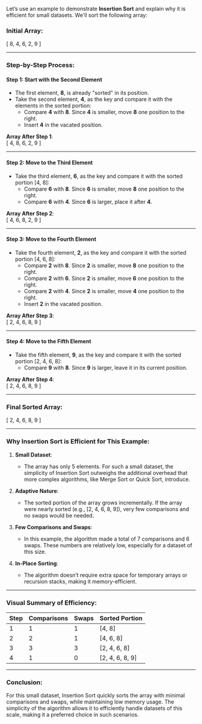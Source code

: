 Let’s use an example to demonstrate **Insertion Sort** and explain why it is efficient for small datasets. We'll sort the following array:

### Initial Array:

\[ 8, 4, 6, 2, 9 \]

---

### Step-by-Step Process:

#### **Step 1: Start with the Second Element**

- The first element, **8**, is already "sorted" in its position.
- Take the second element, **4**, as the key and compare it with the elements in the sorted portion:
  - Compare **4** with **8**. Since **4** is smaller, move **8** one position to the right.
  - Insert **4** in the vacated position.

**Array After Step 1**:  
\[ 4, 8, 6, 2, 9 \]

---

#### **Step 2: Move to the Third Element**

- Take the third element, **6**, as the key and compare it with the sorted portion \[4, 8\]:
  - Compare **6** with **8**. Since **6** is smaller, move **8** one position to the right.
  - Compare **6** with **4**. Since **6** is larger, place it after **4**.

**Array After Step 2**:  
\[ 4, 6, 8, 2, 9 \]

---

#### **Step 3: Move to the Fourth Element**

- Take the fourth element, **2**, as the key and compare it with the sorted portion \[4, 6, 8\]:
  - Compare **2** with **8**. Since **2** is smaller, move **8** one position to the right.
  - Compare **2** with **6**. Since **2** is smaller, move **6** one position to the right.
  - Compare **2** with **4**. Since **2** is smaller, move **4** one position to the right.
  - Insert **2** in the vacated position.

**Array After Step 3**:  
\[ 2, 4, 6, 8, 9 \]

---

#### **Step 4: Move to the Fifth Element**

- Take the fifth element, **9**, as the key and compare it with the sorted portion \[2, 4, 6, 8\]:
  - Compare **9** with **8**. Since **9** is larger, leave it in its current position.

**Array After Step 4**:  
\[ 2, 4, 6, 8, 9 \]

---

### Final Sorted Array:

\[ 2, 4, 6, 8, 9 \]

---

### Why Insertion Sort is Efficient for This Example:

1. **Small Dataset**:

   - The array has only 5 elements. For such a small dataset, the simplicity of Insertion Sort outweighs the additional overhead that more complex algorithms, like Merge Sort or Quick Sort, introduce.

2. **Adaptive Nature**:

   - The sorted portion of the array grows incrementally. If the array were nearly sorted (e.g., \[2, 4, 6, 8, 9\]), very few comparisons and no swaps would be needed.

3. **Few Comparisons and Swaps**:

   - In this example, the algorithm made a total of 7 comparisons and 6 swaps. These numbers are relatively low, especially for a dataset of this size.

4. **In-Place Sorting**:
   - The algorithm doesn’t require extra space for temporary arrays or recursion stacks, making it memory-efficient.

---

### Visual Summary of Efficiency:

| Step | Comparisons | Swaps | Sorted Portion    |
| ---- | ----------- | ----- | ----------------- |
| 1    | 1           | 1     | \[4, 8\]          |
| 2    | 2           | 1     | \[4, 6, 8\]       |
| 3    | 3           | 3     | \[2, 4, 6, 8\]    |
| 4    | 1           | 0     | \[2, 4, 6, 8, 9\] |

---

### Conclusion:

For this small dataset, Insertion Sort quickly sorts the array with minimal comparisons and swaps, while maintaining low memory usage. The simplicity of the algorithm allows it to efficiently handle datasets of this scale, making it a preferred choice in such scenarios.
